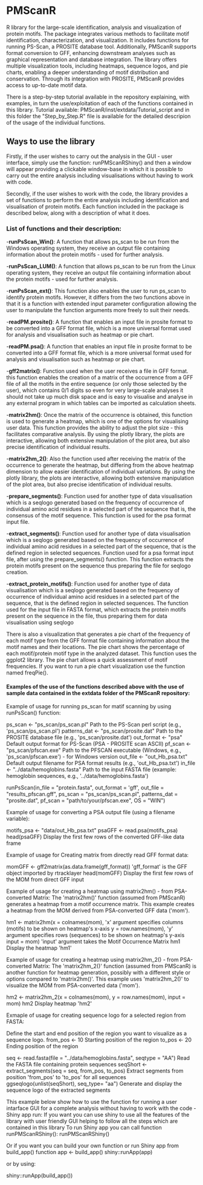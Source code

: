 # PMScanR
R library for the large-scale identification, analysis and visualization of protein motifs. 
The package integrates various methods to facilitate motif identification, characterization, and visualization. It includes functions for running PS-Scan, a PROSITE database tool. Additionally, PMScanR supports format conversion to GFF, enhancing downstream analyses such as graphical representation and database integration. The library offers multiple visualization tools, including heatmaps, sequence logos, and pie charts, enabling a deeper understanding of motif distribution and conservation. Through its integration with PROSITE, PMScanR provides access to up-to-date motif data.

There is a step-by-step tutorial available in the repository explaining, with examples, in turn the use/exploitation of each of the functions contained in this library. Tutorial available: PMScanR/inst/extdata/Tutorial_script and in this folder the "Step_by_Step.R" file is available for the detailed descripion of the usage of the individual functions.

## Ways to use the library
Firstly, if the user wishes to carry out the analysis in the GUI - user interface, simply use the function: runPMScanRShiny() and then a window will appear providing a clickable window-base in which it is possible to carry out the entire analysis including visualisations without having to work with code.

Secondly, if the user wishes to work with the code, the library provides a set of functions to perform the entire analysis including identification and visualisation of protein motifs. Each function included in the package is described below, along with a description of what it does.

### List of functions and their description:
-**runPsScan_Win()**: A function that allows ps_scan to be run from the Windows operating system, they receive an output file containing information about the protein motifs - used for further analysis.

-**runPsScan_LUM()**: A function that allows ps_scan to be run from the Linux operating system, they receive an output file containing information about the protein motifs - used for further analysis.

-**runPsScan_ext()**: This function also enables the user to run ps_scan to identify protein motifs. However, it differs from the two functions above in that it is a function with extended input parameter configuration allowing the user to manipulate the function arguments more freely to suit their needs.

-**readPM.prosite()**: A function that enables an input file in prosite format to be converted into a GFF format file, which is a more universal format used for analysis and visualisation such as heatmap or pie chart.

-**readPM.psa()**: A function that enables an input file in prosite format to be converted into a GFF format file, which is a more universal format used for analysis and visualisation such as heatmap or pie chart.

-**gff2matrix()**: Function used when the user receives a file in GFF format. this function enables the creation of a matrix of the occurrence from a GFF file of all the motifs in the entire sequence (or only those selected by the user), which contains 0/1 digits so even for very large-scale analyses it should not take up much disk space and is easy to visualise and analyse in any external program in which tables can be imported as calculation sheets.

-**matrix2hm()**: Once the matrix of the occurrence is obtained, this function is used to generate a heatmap, which is one of the options for visualising user data. This function provides the ability to adjust the plot size - this facilitates comparative analysis. By using the plotly library, the plots are interactive, allowing both extensive manipulation of the plot area, but also precise identification of individual results.

-**matrix2hm_2()**: Also the function used after receiving the matrix of the occurrence to generate the heatmap, but differing from the above heatmap dimension to allow easier identification of individual variations. By using the plotly library, the plots are interactive, allowing both extensive manipulation of the plot area, but also precise identification of individual results.

-**prepare_segments()**: Function used for another type of data visualisation which is a seqlogo generated based on the frequency of occurrence of individual amino acid residues in a selected part of the sequence that is, the consensus of the motif sequence. This function is used for the psa format input file.

-**extract_segments()**: Function used for another type of data visualisation which is a seqlogo generated based on the frequency of occurrence of individual amino acid residues in a selected part of the sequence, that is the defined region in selected sequences. Function used for a psa format input file, after using the prepare_segments() function. This function extracts the protein motifs present on the sequence thus preparing the file for seqlogo creation.

-**extract_protein_motifs()**: Function used for another type of data visualisation which is a seqlogo generated based on the frequency of occurrence of individual amino acid residues in a selected part of the sequence, that is the defined region in selected sequences. The function used for the input file in FASTA format, which extracts the protein motifs present on the sequence in the file, thus preparing them for data visualisation using seqlogo

There is also a visualization that generates a pie chart of the frequency of each motif type from the GFF format file containing information about the motif names and their locations. The pie chart shows the percentage of each motif/protein motif type in the analyzed dataset. This function uses the ggplot2 library. The pie chart allows a quick assessment of motif frequencies. If you want to run a pie chart visualization use the function named freqPie().

#### Examples of the use of the functions described above with the use of sample data contained in the extdata folder of the PMScanR repository:
Example of usage for running ps_scan for matif scanning by using runPsScan() function:

ps_scan <- "ps_scan/ps_scan.pl"        Path to the PS-Scan perl script (e.g., 'ps_scan/ps_scan.pl')
patterns_dat <- "ps_scan/prosite.dat"   Path to the PROSITE database file (e.g., 'ps_scan/prosite.dat')
out_format <- "psa"                    Default output format for PS-Scan (PSA - PROSITE scan ASCII)
pf_scan <- "ps_scan/pfscan.exe"         Path to the PFSCAN executable (Windows, e.g., 'ps_scan/pfscan.exe') - for Windows version
out_file <- "out_Hb_psa.txt"           Default output filename for PSA format results (e.g., 'out_Hb_psa.txt')
in_file <- "../data/hemoglobins.fasta"  Path to the input FASTA file (example: hemoglobin sequences, e.g., '../data/hemoglobins.fasta')

runPsScan(in_file = "protein.fasta", out_format = 'gff', out_file = "results_pfscan.gff",
          ps_scan = "ps_scan/ps_scan.pl", patterns_dat = "prosite.dat",
          pf_scan = "path/to/your/pfscan.exe", OS = "WIN")

Example of usage for converting a PSA output file (using a filename variable):

motifs_psa <- "data/out_Hb_psa.txt"
psaGFF <- read.psa(motifs_psa)
head(psaGFF)  Display the first few rows of the converted GFF-like data frame

Example of usage for Creating matrix from directly read GFF format data:

momGFF <- gff2matrix(as.data.frame(gff_format)) 'gff_format' is the GFF object imported by rtracklayer
head(momGFF) Display the first few rows of the MOM from direct GFF input

Example of usage for creating a heatmap using matrix2hm() - from PSA-converted Matrix:
The 'matrix2hm()' function (assumed from PMScanR) generates a heatmap from a motif occurrence matrix. This example creates a heatmap from the MOM derived from PSA-converted GFF data ('mom').

hm1 <- matrix2hm(x = colnames(mom),   'x' argument specifies columns (motifs) to be shown on heatmap's x-axis
                 y = row.names(mom),    'y' argument specifies rows (sequences) to be shown on heatmap's y-axis
                 input = mom)           'input' argument takes the Motif Occurrence Matrix
hm1  Display the heatmap 'hm1'

Example of usage for creating a heatmap using matrix2hm_2() - from PSA-converted Matrix:
The 'matrix2hm_2()' function (assumed from PMScanR) is another function for heatmap generation, possibly with a different style or options compared to 'matrix2hm()'. This example uses 'matrix2hm_2()' to visualize the MOM from PSA-converted data ('mom').

hm2 <- matrix2hm_2(x = colnames(mom),
                   y = row.names(mom),
                   input = mom)
hm2 Display heatmap 'hm2'

Exmaple of usage for creating sequence logo for a selected region from FASTA:

Define the start and end position of the region you want to visualize as a sequence logo.
from_pos <- 10  Starting position of the region
to_pos <- 20    Ending position of the region

seq <- read.fasta(file = "../data/hemoglobins.fasta", seqtype = "AA")   Read the FASTA file containing protein sequences
seqShort <- extract_segments(seq = seq, from_pos, to_pos)          Extract segments from position 'from_pos' to 'to_pos' for all sequences
ggseqlogo(unlist(seqShort), seq_type= "aa")                        Generate and display the sequence logo of the extracted segments

This example below show how to use the function for running a user intarface GUI for a complete analysis without having to work with the code - Shiny app run:
If you want you can use shiny to use all the features of the library with user friendly GUI helping to follow all the steps which are contained in this library
To run Shiny app you can call function runPMScanRShiny():
runPMScanRShiny()

Or if you want you can build your own function or run Shiny app from build_app() function
app <- build_app()
shiny::runApp(app)

or by using:

shiny::runApp(build_app())
